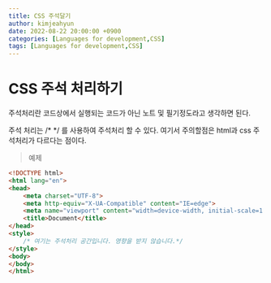 ```yaml
---
title: CSS 주석달기
author: kimjeahyun
date: 2022-08-22 20:00:00 +0900
categories: [Languages for development,CSS]
tags: [Languages for development,CSS]
---
```


# CSS 주석 처리하기

주석처리란 코드상에서 실행되는 코드가 아닌 노트 및 필기정도라고 생각하면 된다.

주석 처리는 
/* */ 를 사용하여 주석처리 할 수 있다. 
여기서 주의할점은 html과 css 주석처리가 다르다는 점이다.

> 예제

```html
<!DOCTYPE html>
<html lang="en">
<head>
    <meta charset="UTF-8">
    <meta http-equiv="X-UA-Compatible" content="IE=edge">
    <meta name="viewport" content="width=device-width, initial-scale=1.0">
    <title>Document</title>
</head>
<style>
    /* 여기는 주석처리 공간입니다. 영향을 받지 않습니다.*/
</style>
<body>
</body>
</html>
```

